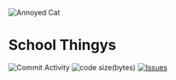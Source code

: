 ![Annoyed Cat](https://media.tenor.com/bzpFHIbvpJMAAAAM/cat-bruh.gif)
# School Thingys
![Commit Activity](https://img.shields.io/github/commit-activity/w/PS-Wizard/School)
![code size(bytes)](https://img.shields.io/github/languages/code-size/PS-Wizard/School)
[![Issues](https://img.shields.io/github/issues/PS-Wizard/School)](https://github.com/PS-Wizard/School/issues)

